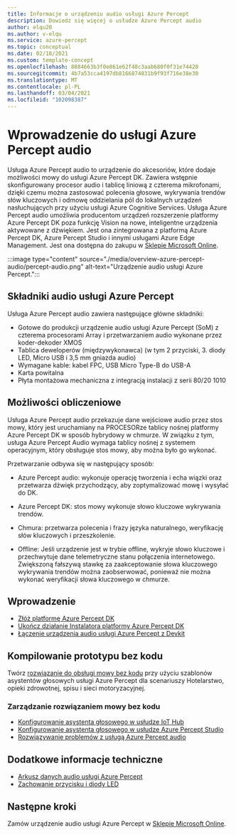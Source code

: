 ```yaml
---
title: Informacje o urządzeniu audio usługi Azure Percept
description: Dowiedz się więcej o usłudze Azure Percept audio
author: elqu20
ms.author: v-elqu
ms.service: azure-percept
ms.topic: conceptual
ms.date: 02/18/2021
ms.custom: template-concept
ms.openlocfilehash: 8884663b3f0e861e62f48c3aab680f0f31e74428
ms.sourcegitcommit: 4b7a53cca4197db8166874831b9f93f716e38e30
ms.translationtype: MT
ms.contentlocale: pl-PL
ms.lasthandoff: 03/04/2021
ms.locfileid: "102098387"
---
```

# <a name="introduction-to-azure-percept-audio"></a>Wprowadzenie do usługi Azure Percept audio

Usługa Azure Percept audio to urządzenie do akcesoriów, które dodaje możliwości mowy do usługi Azure Percept DK. Zawiera wstępnie skonfigurowany procesor audio i tablicę liniową z czterema mikrofonami, dzięki czemu można zastosować polecenia głosowe, wykrywania trendów słów kluczowych i odmowę oddzielania pól do lokalnych urządzeń nasłuchujących przy użyciu usługi Azure Cognitive Services. Usługa Azure Percept audio umożliwia producentom urządzeń rozszerzenie platformy Azure Percept DK poza funkcję Vision na nowe, inteligentne urządzenia aktywowane z dźwiękiem. Jest ona zintegrowana z platformą Azure Percept DK, Azure Percept Studio i innymi usługami Azure Edge Management. Jest ona dostępna do zakupu w [Sklepie Microsoft Online](https://go.microsoft.com/fwlink/p/?LinkId=2155270).

:::image type="content" source="./media/overview-azure-percept-audio/percept-audio.png" alt-text="Urządzenie audio usługi Azure Percept.":::

## <a name="azure-percept-audio-components"></a>Składniki audio usługi Azure Percept

Usługa Azure Percept audio zawiera następujące główne składniki:

- Gotowe do produkcji urządzenie audio usługi Azure Percept (SoM) z czterema procesorami Array i przetwarzaniem audio wykonane przez koder-dekoder XMOS
- Tablica deweloperów (międzywykonawca) (w tym 2 przyciski, 3. diody LED, Micro USB i 3,5 mm gniazda audio)
- Wymagane kable: kabel FPC, USB Micro Type-B do USB-A
- Karta powitalna
- Płyta montażowa mechaniczna z integracją instalacji z serii 80/20 1010

## <a name="compute-capabilities"></a>Możliwości obliczeniowe 

Usługa Azure Percept audio przekazuje dane wejściowe audio przez stos mowy, który jest uruchamiany na PROCESORze tablicy nośnej platformy Azure Percept DK w sposób hybrydowy w chmurze. W związku z tym, usługa Azure Percept Audio wymaga tablicy nośnej z systemem operacyjnym, który obsługuje stos mowy, aby można było go wykonać. 

Przetwarzanie odbywa się w następujący sposób: 

- Azure Percept audio: wykonuje operację tworzenia i echa wiązki oraz przetwarza dźwięk przychodzący, aby zoptymalizować mowę i wysyłać do DK.  

- Azure Percept DK: stos mowy wykonuje słowo kluczowe wykrywania trendów.  

- Chmura: przetwarza polecenia i frazy języka naturalnego, weryfikację słów kluczowych i przeszkolenie. 

- Offline: Jeśli urządzenie jest w trybie offline, wykryje słowo kluczowe i przechwytuje dane telemetryczne stanu połączenia internetowego. Zwiększoną fałszywą stawkę za zaakceptowanie słowa kluczowego wykrywania trendów można zaobserwować, ponieważ nie można wykonać weryfikacji słowa kluczowego w chmurze. 

<!---

## How it works

Azure Percept Audio passes the audio input to the Azure Percept DK carrier board in a hybrid edge-cloud manner. Specifically,

- The Azure Percept Audio device: processes the incoming speech input to the clearest format by executing beam forming and echo cancellation befor sending the input to the Azure Percept DK. 
- The Azure Percept DK uses edge processing to perform keyword spotting and then sends the relevant inputs to Azure speech services.
- Cloud: Processing of natural language commands and phrases, in addition to keyword verification and retraining.
- Offline: If the device is offline it will detect the keyword and capture telemetry that there is no internet connection at the time of the command. It will not be able to weed out false accepts since it cannot perform keyword verification.

-->

## <a name="getting-started"></a>Wprowadzenie

- [Złóż platformę Azure Percept DK](./quickstart-percept-dk-unboxing.md)
- [Ukończ działanie Instalatora platformy Azure Percept DK](./quickstart-percept-dk-set-up.md)
- [Łączenie urządzenia audio usługi Azure Percept z Devkit](./quickstart-percept-audio-setup.md)

## <a name="build-a-no-code-prototype"></a>Kompilowanie prototypu bez kodu

Twórz [rozwiązanie do obsługi mowy bez kodu](./tutorial-no-code-speech.md) przy użyciu szablonów asystentów głosowych usługi Azure Percept dla scenariuszy Hotelarstwo, opieki zdrowotnej, spisu i sieci motoryzacyjnej.

### <a name="manage-your-no-code-speech-solution"></a>Zarządzanie rozwiązaniem mowy bez kodu

- [Konfigurowanie asystenta głosowego w usłudze IoT Hub](./how-to-manage-voice-assistant.md)
- [Konfigurowanie asystenta głosowego w usłudze Azure Percept Studio](./how-to-configure-voice-assistant.md)
- [Rozwiązywanie problemów z usługą Azure Percept audio](./troubleshoot-audio-accessory-speech-module.md)

## <a name="additional-technical-information"></a>Dodatkowe informacje techniczne

- [Arkusz danych audio usługi Azure Percept](./azure-percept-audio-datasheet.md)
- [Zachowanie przycisku i diody LED](./audio-button-led-behavior.md)

## <a name="next-steps"></a>Następne kroki

Zamów urządzenie audio usługi Azure Percept w [Sklepie Microsoft Online](https://go.microsoft.com/fwlink/p/?LinkId=2155270).
